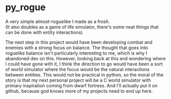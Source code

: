 # py_rogue

A very simple almost-roguelike I made as a frosh.  
(It also doubles as a game of life simulator, there's some neat things that can be done with entity interactions)

The next step in this project would have been developing combat and enemies with a strong focus on balance.
The thought that goes into roguelike balance isn't particularly interesting to me, which is why I abandoned dev on this.
However, looking back at this and wondering where I could have gone with it, I think the direction to go would have been 
a sort of world simulator where the focus would be the natural interactions between entities. This would not be practical 
in python, so the moral of the story is that my next personal project will be a C world simulator with primary inspiration 
coming from dwarf fortress. And I'll actually put it on github, because god knows more of my projects need to end up here.
